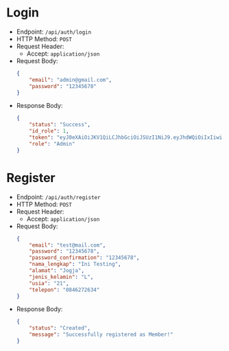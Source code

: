 # Login

* Endpoint: `/api/auth/login`
* HTTP Method: `POST`
* Request Header:
    * Accept: `application/json`
* Request Body:
    ```JSON
    {
        "email": "admin@gmail.com",
        "password": "12345678"
    }
    ```
* Response Body:
    ```JSON
    {
        "status": "Success",
        "id_role": 1,
        "token": "eyJ0eXAiOiJKV1QiLCJhbGciOiJSUzI1NiJ9.eyJhdWQiOiIxIiwianRpIjoiNTc4NmEyOGFmZjA1ZmQzNWQwMDg3MWY4YmE2ZjJiNWE1M2FjOTQ1YmQ1YTA5ZWJlNjg4ZDBmNGNiMmY5YWNmYTE5OTc0OWY4ZjhkNzVmNzYiLCJpYXQiOjE2MDUwNzg0NzcsIm5iZiI6MTYwNTA3ODQ3NywiZXhwIjoxNjM2NjE0NDc3LCJzdWIiOiIxIiwic2NvcGVzIjpbXX0.UfbwkK3venNcSAPb5IKAkttNIFVKXmlLH1NEL7-eONk-nnomCRN3Ht72pkjAtpflQ7gDe4eH75n0DfqhmLl2h5sweXjhsu3y4-je4jN6LhN6xPCrbkYtcx3dnxGqruBZ4PComJxAl7nMPwsI3JaUgaAD60NYx5VwWpZFp4d7tUS5tsl9RTsGG1pRG7FWlmAtBzHEX_nNAhg943gPFryinlNJVGhfLvWRacbzQFpbkdgM2Khh4A2twhY_uiZqTy7D4A-eT6pdNa7S40DrDFJPqDkGB6bwC7KUYJc2pJ3JDFrWkTSFeROK56qHo28sxE_3UWRBqfMNijncVfRyua9gYgWxsMB3qABkAscc25LbIjfrsdHZYUL9ztHEI5D-OoeuEViEjUrYrH_b2brfgFWCdLzbmqMGB5sBG90uir04HVhMERyWeTDNxOZyofpSlOTggKfYJYaIUs7vpj2OYe_5IPNxIIEMh_wKGgLb6vIcNQMSfFyQHfUVWb3dleKHFgV10d_zLDq9uyOVcrYMItC3Go2NJom28SEHOC9STjQ7-yHsT6dN41F4lg4-j1L9cpII3beJIRIhxjgE0AGw-_oZiNLTpkPXbqFW5GNjBdjUaVHsWtSu0O4uH-TO3C-UHPJ3cZYx6vNxGgF3KF3zW3MxSQI7EAM4J_HwJqzz2c9gVI4",
        "role": "Admin"
    }
    ```


# Register

* Endpoint: `/api/auth/register`
* HTTP Method: `POST`
* Request Header:
    * Accept: `application/json`
* Request Body:
    ```JSON
    {
        "email": "test@mail.com",
        "password": "12345678",
        "password_confirmation": "12345678",
        "nama_lengkap": "Ini Testing",
        "alamat": "Jogja",
        "jenis_kelamin": "L",
        "usia": "21",
        "telepon": "0846272634"
    }
    ```
* Response Body:
    ```JSON
    {
        "status": "Created",
        "message": "Successfully registered as Member!"
    }
    ```
